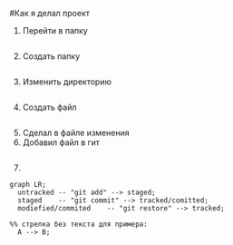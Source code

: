 #Как я делал проект

1. Перейти в папку
```$ cd ~/dev
```
2. Создать папку
```$ mkdir second-project
```
3. Изменить директорию 
```$ cd ~/second-project
```
4. Создать файл
```$ touch README.md
```
5. Сделал в файле изменения 
6. Добавил файл в гит
```$ git add readme.md
```
7.


```mermaid
graph LR;
  untracked -- "git add" --> staged;
  staged    -- "git commit" --> tracked/comitted;
  modiefied/commited    -- "git restore" --> tracked;

%% стрелка без текста для примера: 
  A --> B;
``` 
